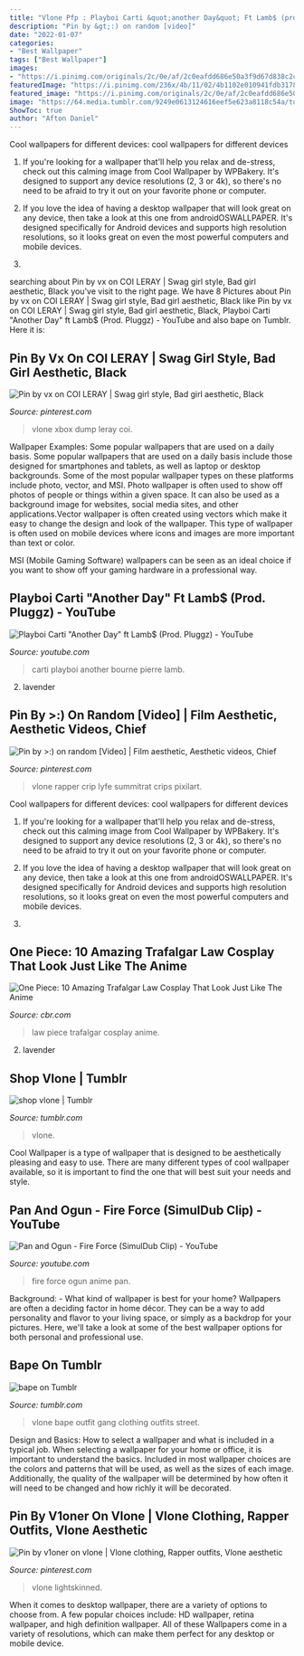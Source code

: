 ```yaml
---
title: "Vlone Pfp : Playboi Carti &quot;another Day&quot; Ft Lamb$ (prod. Pluggz)"
description: "Pin by &gt;:) on random [video]"
date: "2022-01-07"
categories:
- "Best Wallpaper"
tags: ["Best Wallpaper"]
images:
- "https://i.pinimg.com/originals/2c/0e/af/2c0eafdd686e50a3f9d67d838c2c44b3.jpg"
featuredImage: "https://i.pinimg.com/236x/4b/11/02/4b1102e010941fdb317854681e323695.jpg?nii=t"
featured_image: "https://i.pinimg.com/originals/2c/0e/af/2c0eafdd686e50a3f9d67d838c2c44b3.jpg"
image: "https://64.media.tumblr.com/9249e0613124616eef5e623a8118c54a/tumblr_omiu3jYJCx1sauburo1_500.jpg"
ShowToc: true
author: "Afton Daniel"
---
```



Cool wallpapers for different devices:
cool wallpapers for different devices 

1. If you're looking for a wallpaper that'll help you relax and de-stress, check out this calming image from Cool Wallpaper by WPBakery. It's designed to support any device resolutions (2, 3 or 4k), so there's no need to be afraid to try it out on your favorite phone or computer.

2. If you love the idea of having a desktop wallpaper that will look great on any device, then take a look at this one from androidOSWALLPAPER. It's designed specifically for Android devices and supports high resolution resolutions, so it looks great on even the most powerful computers and mobile devices.

3.

	

		
searching about Pin by vx on COI LERAY | Swag girl style, Bad girl aesthetic, Black you've visit to the right page. We have 8 Pictures about Pin by vx on COI LERAY | Swag girl style, Bad girl aesthetic, Black like Pin by vx on COI LERAY | Swag girl style, Bad girl aesthetic, Black, Playboi Carti &quot;Another Day&quot; ft Lamb$ (Prod. Pluggz) - YouTube and also bape on Tumblr. Here it is:
		
    
## Pin By Vx On COI LERAY | Swag Girl Style, Bad Girl Aesthetic, Black

<img loading=lazy src="https://i.pinimg.com/originals/2c/0e/af/2c0eafdd686e50a3f9d67d838c2c44b3.jpg" onerror="this.onerror=null;this.src='https://tse2.mm.bing.net/th?id=OIP.B53M8bWgAhvA5ncyi3nuAAHaLX&amp;pid=15.1';" alt="Pin by vx on COI LERAY | Swag girl style, Bad girl aesthetic, Black">

_Source: pinterest.com_

>vlone xbox dump leray coi. 

	

Wallpaper Examples: Some popular wallpapers that are used on a daily basis.
Some popular wallpapers that are used on a daily basis include those designed for smartphones and tablets, as well as laptop or desktop backgrounds. Some of the most popular wallpaper types on these platforms include photo, vector, and MSI. 
Photo wallpaper is often used to show off photos of people or things within a given space. It can also be used as a background image for websites, social media sites, and other applications.Vector wallpaper is often created using vectors which make it easy to change the design and look of the wallpaper. This type of wallpaper is often used on mobile devices where icons and images are more important than text or color. 

MSI (Mobile Gaming Software) wallpapers can be seen as an ideal choice if you want to show off your gaming hardware in a professional way.

    
## Playboi Carti &quot;Another Day&quot; Ft Lamb$ (Prod. Pluggz) - YouTube

<img loading=lazy src="https://i.ytimg.com/vi/6jehBftkQg8/maxresdefault.jpg" onerror="this.onerror=null;this.src='https://tse3.mm.bing.net/th?id=OIP.4qzNDo-NpvcCaPwgxenvhQHaEK&amp;pid=15.1';" alt="Playboi Carti &quot;Another Day&quot; ft Lamb$ (Prod. Pluggz) - YouTube">

_Source: youtube.com_

>carti playboi another bourne pierre lamb. 

	

2. lavender 

    
## Pin By &gt;:) On Random [Video] | Film Aesthetic, Aesthetic Videos, Chief

<img loading=lazy src="https://i.pinimg.com/236x/4b/11/02/4b1102e010941fdb317854681e323695.jpg?nii=t" onerror="this.onerror=null;this.src='https://tse1.mm.bing.net/th?id=OIP.3Mm26suiEd-t0aA9_hXITAAAAA&amp;pid=15.1';" alt="Pin by &gt;:) on random [Video] | Film aesthetic, Aesthetic videos, Chief">

_Source: pinterest.com_

>vlone rapper crip lyfe summitrat crips pixilart. 

	

Cool wallpapers for different devices:
cool wallpapers for different devices 

1. If you're looking for a wallpaper that'll help you relax and de-stress, check out this calming image from Cool Wallpaper by WPBakery. It's designed to support any device resolutions (2, 3 or 4k), so there's no need to be afraid to try it out on your favorite phone or computer.

2. If you love the idea of having a desktop wallpaper that will look great on any device, then take a look at this one from androidOSWALLPAPER. It's designed specifically for Android devices and supports high resolution resolutions, so it looks great on even the most powerful computers and mobile devices.

3.

    
## One Piece: 10 Amazing Trafalgar Law Cosplay That Look Just Like The Anime

<img loading=lazy src="https://static3.cbrimages.com/wordpress/wp-content/uploads/2020/02/feature-one-piece-trafalgar-law-cosplay.jpg" onerror="this.onerror=null;this.src='https://tse4.mm.bing.net/th?id=OIP.T1TC35ullcKedffE2LTH7wHaD5&amp;pid=15.1';" alt="One Piece: 10 Amazing Trafalgar Law Cosplay That Look Just Like The Anime">

_Source: cbr.com_

>law piece trafalgar cosplay anime. 

	

2. lavender 

    
## Shop Vlone | Tumblr

<img loading=lazy src="https://64.media.tumblr.com/9249e0613124616eef5e623a8118c54a/tumblr_omiu3jYJCx1sauburo1_500.jpg" onerror="this.onerror=null;this.src='https://tse2.mm.bing.net/th?id=OIP.NLyo4D-v02nHx5-dqBoLvAHaE8&amp;pid=15.1';" alt="shop vlone | Tumblr">

_Source: tumblr.com_

>vlone. 

	

Cool Wallpaper is a type of wallpaper that is designed to be aesthetically pleasing and easy to use. There are many different types of cool wallpaper available, so it is important to find the one that will best suit your needs and style.

    
## Pan And Ogun - Fire Force (SimulDub Clip) - YouTube

<img loading=lazy src="https://i.ytimg.com/vi/36DMYp2lqWQ/maxresdefault.jpg" onerror="this.onerror=null;this.src='https://tse2.mm.bing.net/th?id=OIP.IWTU2WpUuEkzZGmMR2B0jwHaEK&amp;pid=15.1';" alt="Pan and Ogun - Fire Force (SimulDub Clip) - YouTube">

_Source: youtube.com_

>fire force ogun anime pan. 

	

Background: - What kind of wallpaper is best for your home?
Wallpapers are often a deciding factor in home décor. They can be a way to add personality and flavor to your living space, or simply as a backdrop for your pictures. Here, we'll take a look at some of the best wallpaper options for both personal and professional use.

    
## Bape On Tumblr

<img loading=lazy src="https://78.media.tumblr.com/86139128caf1c7b567b8aa7334c8ac3a/tumblr_ovlpsiNpDn1vl07m9o1_500.jpg" onerror="this.onerror=null;this.src='https://tse2.mm.bing.net/th?id=OIP.h7PdcoQpsVgjcgeqa43VvAHaHR&amp;pid=15.1';" alt="bape on Tumblr">

_Source: tumblr.com_

>vlone bape outfit gang clothing outfits street. 

	

Design and Basics: How to select a wallpaper and what is included in a typical job.
When selecting a wallpaper for your home or office, it is important to understand the basics. Included in most wallpaper choices are the colors and patterns that will be used, as well as the sizes of each image. Additionally, the quality of the wallpaper will be determined by how often it will need to be changed and how richly it will be decorated.

    
## Pin By V1oner On Vlone | Vlone Clothing, Rapper Outfits, Vlone Aesthetic

<img loading=lazy src="https://i.pinimg.com/736x/04/ba/86/04ba8644189ac18d4ee9258363067b53.jpg" onerror="this.onerror=null;this.src='https://tse3.mm.bing.net/th?id=OIP.ZKx9Rer6sZj_d_ww_dlNDAHaJO&amp;pid=15.1';" alt="Pin by v1oner on vlone | Vlone clothing, Rapper outfits, Vlone aesthetic">

_Source: pinterest.com_

>vlone lightskinned. 

	

When it comes to desktop wallpaper, there are a variety of options to choose from. A few popular choices include: HD wallpaper, retina wallpaper, and high definition wallpaper. All of these Wallpapers come in a variety of resolutions, which can make them perfect for any desktop or mobile device. 

